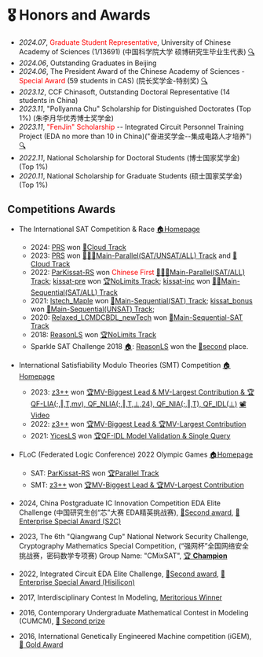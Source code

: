 # 🎖 Honors and Awards
- *2024.07*, <span style="color:red">Graduate Student Representative</span>, University of Chinese Academy of Sciences (1/13691) (中国科学院大学 硕博研究生毕业生代表) [🔍](https://www.bilibili.com/video/BV1om421G7as/)
- *2024.06*, Outstanding Graduates in Beijing
- *2024.06*, The President Award of the Chinese Academy of Sciences - <span style="color:red">Special Award</span> (59 students in CAS) (院长奖学金-特别奖) [🔍](https://onestop.ucas.ac.cn/home/infob/9c313c74-c422-42a9-bb79-b9c3cfe45a01/1)
- *2023.12*, CCF Chinasoft, Outstanding Doctoral Representative (14 students in China)
- *2023.11*, "Pollyanna Chu" Scholarship for Distinguished Doctorates (Top 1%) (朱李月华优秀博士奖学金)
- *2023.11*, <span style="color:red">"FenJin" Scholarship</span> -- Integrated Circuit Personnel Training Project (EDA no more than 10 in China)("奋进奖学金--集成电路人才培养")[🔍](images/fenjin.jpeg)
- *2022.11*, National Scholarship for Doctoral Students (博士国家奖学金) (Top 1%)
- *2020.11*, National Scholarship for Graduate Students (硕士国家奖学金) (Top 1%)


## Competitions Awards

- The International SAT Competition & Race [🏠Homepage](https://satcompetition.github.io/)
    * 2024:
    [PRS](https://github.com/shaowei-cai-group/PRS-sc24) won [🥈Cloud Track](https://satcompetition.github.io/2024/downloads/satcomp24slides.pdf)
    * 2023: 
    [PRS](https://github.com/shaowei-cai-group/PRS-sc23) won [🥇🥇🥇Main-Parallel(SAT/UNSAT/ALL) Track](https://satcompetition.github.io/2023/downloads/satcomp23slides.pdf) and [🥈Cloud Track](https://satcompetition.github.io/2023/downloads/satcomp23slides.pdf)
    * 2022: 
    [ParKissat-RS](https://github.com/shaowei-cai-group/ParKissat-RS) won <span style="color:red">Chinese First</span> [🥇🥇🥈Main-Parallel(SAT/ALL) Track](https://satcompetition.github.io/2022/slides/satcomp22slides.pdf); 
    [kissat-pre](https://github.com/shaowei-cai-group/kissat_pre) won [🏆NoLimits Track](images/kissat-pre.png); 
    [kissat-inc](https://github.com/shaowei-cai-group/kissat_inc) won [🥈🥈Main-Sequential(SAT/ALL) Track](images/kissat-inc.png)
    * 2021: 
    [lstech_Maple](https://github.com/shaowei-cai-group/LSTech-Maple) won [🥈Main-Sequential(SAT) Track](images/lstech.png);
    [kissat_bonus](codes/kissat_bouns.tar.gz) won [🥈Main-Sequential(UNSAT) Track](images/lstech.png);
    * 2020: [Relaxed_LCMDCBDL_newTech](https://github.com/shaowei-cai-group/Relaxed_LCMDCBDL_newTech) won [🥇Main-Sequential-SAT Track](images/RLNT.png)
    * 2018: [ReasonLS](https://github.com/satcompetition/2018/tree/master/solvers) won [🏆NoLimits Track](https://satcompetition.github.io/)
    * Sparkle SAT Challenge 2018 [🏠](https://ada.liacs.nl/events/sparkle-sat-18/): [ReasonLS](https://github.com/satcompetition/2018/tree/master/solvers) won the [🥈second](https://ada.liacs.nl/events/sparkle-sat-18/results.html) place.

- International Satisfiability Modulo Theories (SMT) Competition [🏠Homepage](https://smt-comp.github.io/)
    * 2023: [z3++](https://github.com/shaowei-cai-group/z3pp) won [🏆MV-Biggest Lead & MV-Largest Contribution & 🏆QF-LIA(;,‖,T,mv), QF_NLIA(;,‖,T,⊥,24), QF_NIA(;,‖,T), QF_IDL(⊥)](images/smt23.png) [📽️Video](https://www.youtube.com/watch?v=fBB0Wxxf9vA)
    * 2022: [z3++](https://github.com/shaowei-cai-group/z3pp) won [🏆MV-Biggest Lead & 🏆MV-Largest Contribution](images/smt22.png)
    * 2021: [YicesLS](https://smt-comp.github.io/2021/system-descriptions/YicesLS.pdf) won [🏆QF-IDL Model Validation & Single Query](https://smt-comp.github.io/2021/results/qf-idl-model-validation)

- FLoC (Federated Logic Conference) 2022 Olympic Games [🏠Homepage](https://www.floc2022.org/floc-olympic-games)
    * SAT: [ParKissat-RS](https://github.com/shaowei-cai-group/ParKissat-RS) won [🏆Parallel Track](imagaes/floc-sat.png)
    * SMT: [z3++](https://github.com/shaowei-cai-group/z3pp) won [🏆MV-Biggest Lead & 🏆MV-Largest Contribution](images/smt22.png)

- 2024, China Postgraduate IC Innovation Competition EDA Elite Challenge (中国研究生创“芯”大赛 EDA精英挑战赛), [🥈Second award](images/EDA240335.pdf), [🏢 Enterprise Special Award (S2C)](https://mp.weixin.qq.com/s/wUsnpof64iZvUnvfDSRUow)

- 2023, The 6th "Qiangwang Cup" National Network Security Challenge, Cryptography Mathematics Special Competition, (“强网杯”全国网络安全挑战赛，密码数学专项赛) Group Name: "CMixSAT", [🏆 **Champion**](images/qiangwang.png)

- 2022, Integrated Circuit EDA Elite Challenge, [🥈Second award](images/eda-cec.png), [🏢 Enterprise Special Award (Hisilicon)](https://mp.weixin.qq.com/s/K-auffEgAx4HZ3-7q4gI1Q)

- 2017, Interdisciplinary Contest In Modeling, [Meritorious Winner](images/usa-m.png)

- 2016, Contemporary Undergraduate Mathematical Contest in Modeling (CUMCM), [🥈 Second prize](images/cmmcm.png)

- 2016, International Genetically Engineered Machine competition (iGEM), [🥇 Gold Award](images/igem.pdf)

